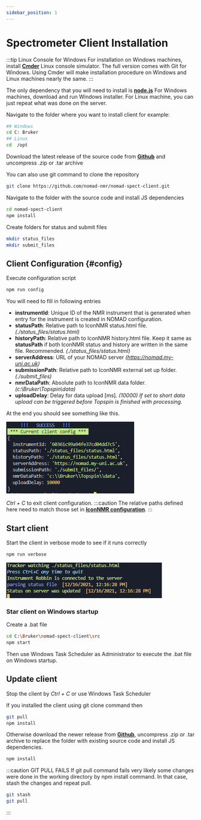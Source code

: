 ```yaml
---
sidebar_position: 1
---
```


# Spectrometer Client Installation

:::tip Linux Console for Windows
For installation on Windows machines, install **[Cmder](https://cmder.app/)** Linux console simulator. The full version comes with Git for Windows.
Using Cmder will make installation procedure on Windows and Linux machines nearly the same.
:::

The only dependency that you will need to install is **[node.js](https://nodejs.org/en/)** For Windows machines, download and run Windows installer. For Linux machine, you can just repeat what was done on the server.

Navigate to the folder where you want to install client for example:

```bash
## Windows
cd C: Bruker
## Linux
cd  /opt
```

Download the latest release of the source code from **[Github](https://github.com/nomad-nmr/nomad-spect-client/releases)** and uncompress .zip or .tar archive

You can also use git command to clone the repository

```bash
git clone https://github.com/nomad-nmr/nomad-spect-client.git
```

Navigate to the folder with the source code and install JS dependencies

```bash
cd nomad-spect-client
npm install
```

Create folders for status and submit files

```bash
mkdir status_files
mkdir submit_files
```

## Client Configuration {#config}

Execute configuration script

```bash
npm run config
```

You will need to fill in following entries

- **instrumentId**: Unique ID of the NMR instrument that is generated when entry for the instrument is created in NOMAD configuration.
- **statusPath**: Relative path to IconNMR status.html file. _(./status_files/status.html)_
- **historyPath**: Relative path to IconNMR history.html file. Keep it same as **statusPath** if both IconNMR status and history are written in the same file. Recommended. _(./status_files/status.html)_
- **serverAddress**: URL of your NOMAD server _(https://nomad.my-uni.ac.uk)_
- **submissionPath**: Relative path to IconNMR external set up folder. _(./submit_files)_
- **nmrDataPath**: Absolute path to IconNMR data folder. _(c:\Bruker\Topspin\data)_
- **uploadDelay**: Delay for data upload [ms]. _(10000) If set to short data upload can be triggered before Topspin is finished with processing._

At the end you should see something like this.

![Client Configuration](./assets/NOMAD_client_config.PNG)

_Ctrl + C_ to exit client configuration.
:::caution
The relative paths defined here need to match those set in **[IconNMR configuration](./IconNMR-configuration/)**.
:::

## Start client

Start the client in verbose mode to see if it runs correctly

```bash
npm run verbose
```

![Client Verbose Output](./assets/NOMAD_client_verbose.png)

### Star client on Windows startup

Create a .bat file

```bash
cd C:\Bruker\nomad-spect-client\src
npm start
```

Then use Windows Task Scheduler as Administrator to execute the .bat file on Windows startup.

## Update client

Stop the client by _Ctrl + C_ or use Windows Task Scheduler

If you installed the client using git clone command then

```bash
git pull
npm install
```

Otherwise download the newer release from **[Github](https://github.com/nomad-nmr/nomad-spect-client/releases)**, uncompress .zip or .tar archive to replace the folder with existing source code and install JS dependencies.

```bash
npm install
```

:::caution GIT PULL FAILS
If git pull command fails very likely some changes were done in the working directory by npm install command.
In that case, stash the changes and repeat pull.

```bash
git stash
git pull
```

:::
